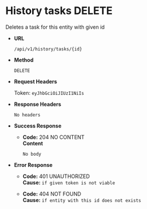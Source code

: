 # History tasks DELETE

Deletes a task for this entity with given id

* **URL**

  `/api/v1/history/tasks/{id}`

* **Method**

  `DELETE`

* **Request Headers**

  Token: `eyJhbGciOiJIUzI1NiIs`

* **Response Headers**

  `No headers`

* **Success Response**

  * **Code:** 204  NO CONTENT  
  **Content**

    `No body`

* **Error Response**
  
  * **Code:** 401 UNAUTHORIZED  
  **Cause:** `if given token is not viable`

  * **Code:** 404 NOT FOUND  
  **Cause:** `if entity with this id does not exists`

